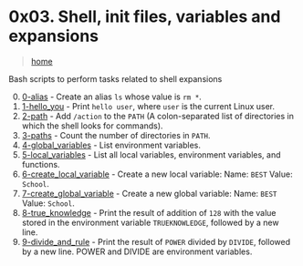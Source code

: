 # 0x03. Shell, init files, variables and expansions

> [home](../README.md)

Bash scripts to perform tasks related to shell expansions

0. [0-alias](./0-alias) - Create an alias `ls` whose value is `rm *`.
1. [1-hello_you](./1-hello_you) - Print `hello user`, where `user` is the
   current Linux user.
2. [2-path](./2-path) - Add `/action` to the `PATH` (A colon-separated list of
   directories in which the shell looks for commands).
3. [3-paths](./3-paths) - Count the number of directories in `PATH`.
4. [4-global_variables](./4-global_variables) - List environment variables.
5. [5-local_variables](./5-local_variables) - List all local variables,
   environment variables, and functions.
6. [6-create_local_variable](./6-create_local_variable) - Create a new local
   variable: Name: `BEST` Value: `School`.
7. [7-create_global_variable](./7-create_global_variable) - Create a new global
   variable: Name: `BEST` Value: `School`.
8. [8-true_knowledge](./8-true_knowledge) - Print the result of  addition of
   `128` with the value stored in the environment variable `TRUEKNOWLEDGE`,
   followed by a new line.
9. [9-divide_and_rule](./9-divide_and_rule) - Print the result of `POWER`
   divided by `DIVIDE`, followed by a new line. POWER and DIVIDE are
   environment variables.
